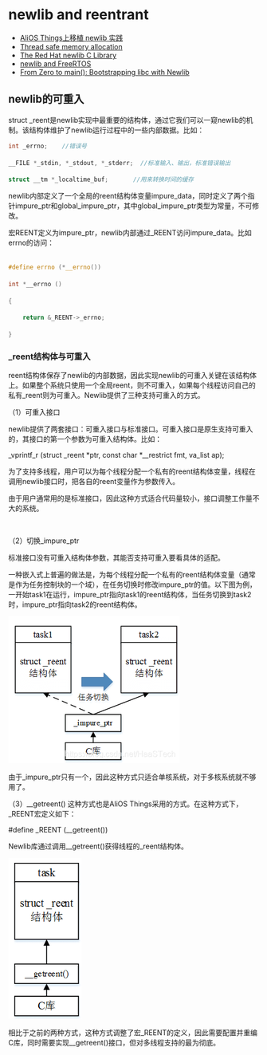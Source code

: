 # newlib and reentrant

* [AliOS Things上移植 newlib 实践](https://blog.csdn.net/HaaSTech/article/details/115331824?utm_medium=distribute.pc_relevant.none-task-blog-baidujs_baidulandingword-0&spm=1001.2101.3001.4242)
* [Thread safe memory allocation](https://forums.freertos.org/t/thread-safe-memory-allocation/8003/6)
* [The Red Hat newlib C Library](https://sourceware.org/newlib/libc.html#Reentrancy)
* [newlib and FreeRTOS](https://nadler.com/embedded/newlibAndFreeRTOS.html)
* [From Zero to main(): Bootstrapping libc with Newlib](https://interrupt.memfault.com/blog/boostrapping-libc-with-newlib)


## newlib的可重入

struct _reent是newlib实现中最重要的结构体，通过它我们可以一窥newlib的机制。该结构体维护了newlib运行过程中的一些内部数据。比如：

```c
int _errno;    //错误号
 
__FILE *_stdin, *_stdout, *_stderr;  //标准输入、输出，标准错误输出
 
struct __tm *_localtime_buf;       //用来转换时间的缓存
```

newlib内部定义了一个全局的reent结构体变量impure_data，同时定义了两个指针impure_ptr和global_impure_ptr，其中global_impure_ptr类型为常量，不可修改。

宏REENT定义为impure_ptr，newlib内部通过_REENT访问impure_data。比如errno的访问：

```c

#define errno (*__errno())
 
int *__errno ()
 
{
 
    return &_REENT->_errno;
 
}
```

### _reent结构体与可重入

reent结构体保存了newlib的内部数据，因此实现newlib的可重入关键在该结构体上。如果整个系统只使用一个全局reent，则不可重入，如果每个线程访问自己的私有_reent则为可重入。Newlib提供了三种支持可重入的方式。

（1）可重入接口

newlib提供了两套接口：可重入接口与标准接口。可重入接口是原生支持可重入的，其接口的第一个参数为可重入结构体。比如：

_vprintf_r (struct _reent *ptr, const char *__restrict fmt, va_list ap);

为了支持多线程，用户可以为每个线程分配一个私有的reent结构体变量，线程在调用newlib接口时，把各自的reent变量作为参数传入。

由于用户通常用的是标准接口，因此这种方式适合代码量较小，接口调整工作量不大的系统。

 

（2）切换_impure_ptr

标准接口没有可重入结构体参数，其能否支持可重入要看具体的适配。

一种嵌入式上普遍的做法是，为每个线程分配一个私有的reent结构体变量（通常是作为任务控制块的一个域），在任务切换时修改impure_ptr的值。以下图为例，一开始task1在运行，impure_ptr指向task1的reent结构体，当任务切换到task2时，impure_ptr指向task2的reent结构体。

![](../../../assets/images/STM32/newlib/freertos_newlib_reent.png)

由于_impure_ptr只有一个，因此这种方式只适合单核系统，对于多核系统就不够用了。

（3）__getreent()
这种方式也是AliOS Things采用的方式。在这种方式下，_REENT宏定义如下：

#define _REENT (__getreent())

Newlib库通过调用__getreent()获得线程的_reent结构体。

![](../../../assets/images/STM32/newlib/getreent.png)

相比于之前的两种方式，这种方式调整了宏_REENT的定义，因此需要配置并重编C库，同时需要实现__getreent()接口，但对多线程支持的最为彻底。